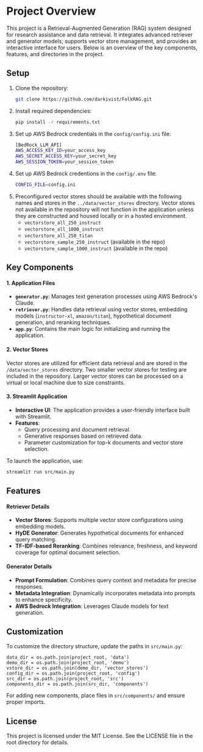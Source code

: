 # Project Overview
This project is a Retrieval-Augmented Generation (RAG) system designed for research assistance and data retrieval. It integrates advanced retriever and generator models, supports vector store management, and provides an interactive interface for users. Below is an overview of the key components, features, and directories in the project.


## Setup

1. Clone the repository:
   ```bash
   git clone https://github.com/darkivist/FolkRAG.git
   ```
2. Install required dependencies:
    ```bash
    pip install -r requirements.txt
    ```
3. Set up AWS Bedrock credentials in the `config/config.ini` file:
    ```bash
    [BedRock_LLM_API]
    AWS_ACCESS_KEY_ID=your_access_key
    AWS_SECRET_ACCESS_KEY=your_secret_key
    AWS_SESSION_TOKEN=your_session_token
    ```
4. Set up AWS Bedrock credentions in the `config/.env` file:
    ```bash
    CONFIG_FILE=config.ini
    ```
5. Preconfigured vector stores should be available with the following names and stores in the `../data/vector_stores` directory. Vector stores not available in the repository will not function in the application unless they are constructed and housed locally or in a hosted environment.
    - `vectorstore_all_250_instruct`
    - `vectorstore_all_1000_instruct`
    - `vectorstore_all_250_titan`
    - `vectorstore_sample_250_instruct` (available in the repo)
    - `vectorstore_sample_1000_instruct` (available in the repo)

## Key Components

#### 1. Application Files
- **`generator.py`**: Manages text generation processes using AWS Bedrock's Claude.
- **`retriever.py`**: Handles data retrieval using vector stores, embedding models (`instructor-xl`, `amazon/titan`), hypothetical document generation, and reranking techniques.
- **`app.py`**: Contains the main logic for initializing and running the application.

#### 2. Vector Stores
Vector stores are utilized for efficient data retrieval and are stored in the `/data/vector_stores` directory. 
Two smaller vector stores for testing are included in the repository. Larger vector stores can be processed on 
a virtual or local machine due to size constraints.

#### 3. Streamlit Application
- **Interactive UI**: The application provides a user-friendly interface built with Streamlit.
- **Features**: 
  - Query processing and document retrieval.
  - Generative responses based on retrieved data.
  - Parameter customization for top-k documents and vector store selection.

To launch the application, use:
```bash
streamlit run src/main.py
```

## Features

#### Retriever Details
- **Vector Stores**: Supports multiple vector store configurations using embedding models.
- **HyDE Generator**: Generates hypothetical documents for enhanced query matching.
- **TF-IDF-based Reranking**: Combines relevance, freshness, and keyword coverage for optimal document selection.

#### Generator Details
- **Prompt Formulation**: Combines query context and metadata for precise responses.
- **Metadata Integration**: Dynamically incorporates metadata into prompts to enhance specificity.
- **AWS Bedrock Integration**: Leverages Claude models for text generation.



## Customization

To customize the directory structure, update the paths in `src/main.py`:
```
data_dir = os.path.join(project_root, 'data')
demo_dir = os.path.join(project_root, 'demo')
vstore_dir = os.path.join(demo_dir, 'vector_stores')
config_dir = os.path.join(project_root, 'config')
src_dir = os.path.join(project_root, 'src')
components_dir = os.path.join(src_dir, 'components')
```

For adding new components, place files in `src/components/` and ensure proper imports.


## License

This project is licensed under the MIT License. See the LICENSE file in the root directory for details.

